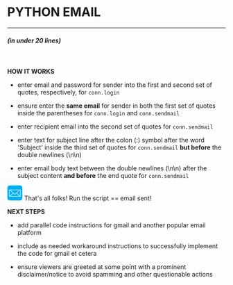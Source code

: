 # PYTHON EMAIL 

---

##### (in under 20 lines)

<br>

**HOW IT WORKS**
- enter email and password for sender into the first and second set of quotes, respectively, for ```conn.login```

- ensure enter the **same email** for sender in both the first set of quotes inside the parentheses for ```conn.login``` and ```conn.sendmail``` 

- enter recipient email into the second set of quotes for ```conn.sendmail```

- enter text for subject line after the colon (:) symbol after the word 'Subject' inside the third set of quotes for ```conn.sendmail``` **but before** the double newlines (\n\n)

- enter email body text between the double newlines (\n\n) after the subject content **and before** the end quote for ```conn.sendmail```

<img src="images/emailicon.png" width="7%" />
That's all folks! Run the script == email sent!

<br>

**NEXT STEPS**
- add parallel code instructions for gmail and another popular email platform

- include as needed workaround instructions to successfully implement the code for gmail et cetera

- ensure viewers are greeted at some point with a prominent disclaimer/notice to avoid spamming and other questionable actions



